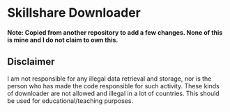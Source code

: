 # Skillshare Downloader

<h4> Note: Copied from another repository to add a few changes. None of this is mine and I do not claim to own this.</h4>


## Disclaimer

I am not responsible for any illegal data retrieval and storage, nor is the person who has made the code responsible for such activity. These kinds of downloader are not allowed and illegal in a lot of countries. This should be used for educational/teaching purposes.
